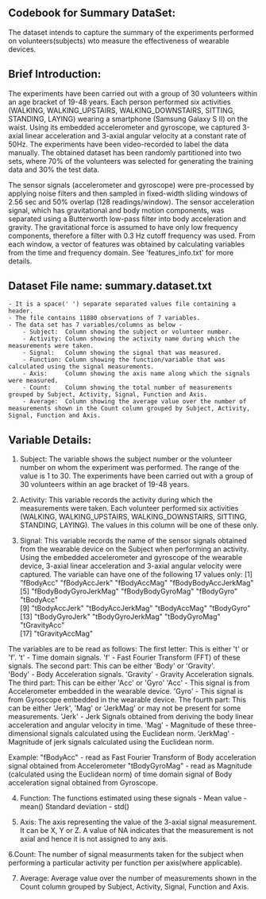 Codebook for Summary DataSet:
-----------------------------
The dataset intends to capture the summary of the experiments performed on volunteers(subjects) wto measure the effectiveness of wearable devices. 

Brief Introduction:
-------------------

The experiments have been carried out with a group of 30 volunteers within an age bracket of 19-48 years. Each person performed six activities (WALKING, WALKING_UPSTAIRS, WALKING_DOWNSTAIRS, SITTING, STANDING, LAYING) wearing a smartphone (Samsung Galaxy S II) on the waist. Using its embedded accelerometer and gyroscope, we captured 3-axial linear acceleration and 3-axial angular velocity at a constant rate of 50Hz. The experiments have been video-recorded to label the data manually. The obtained dataset has been randomly partitioned into two sets, where 70% of the volunteers was selected for generating the training data and 30% the test data. 

The sensor signals (accelerometer and gyroscope) were pre-processed by applying noise filters and then sampled in fixed-width sliding windows of 2.56 sec and 50% overlap (128 readings/window). The sensor acceleration signal, which has gravitational and body motion components, was separated using a Butterworth low-pass filter into body acceleration and gravity. The gravitational force is assumed to have only low frequency components, therefore a filter with 0.3 Hz cutoff frequency was used. From each window, a vector of features was obtained by calculating variables from the time and frequency domain. See 'features_info.txt' for more details. 


Dataset File name: summary.dataset.txt 
-----------------
	- It is a space(' ') separate separated values file containing a header.
	- The file contains 11880 observations of 7 variables.  
	- The data set has 7 variables/columns as below -
		- Subject:	Column showing the subject or volunteer number.
		- Activity:	Column showing the activity name during which the measurements were taken.
		- Signal:	Column showing the signal that was measured.
		- Function:	Column showing the function/variable that was calculated using the signal measurements.
		- Axis:		Column showing the axis name along which the signals were measured.
		- Count:	Column showing the total number of measurements grouped by Subject, Activity, Signal, Function and Axis.
		- Average:	Column showing the average value over the number of measurements shown in the Count column grouped by Subject, Activity, Signal, Function and Axis.
		

Variable Details:
---------------
1. Subject: The variable shows the subject number or the volunteer number on whom the experiment was performed.  The range of the value is 1 to 30.  The experiments have been carried out with a group of 30 volunteers within an age bracket of 19-48 years. 

2. Activity: This variable records the activity during which the measurements were taken.  Each volunteer performed six activities (WALKING, WALKING_UPSTAIRS, WALKING_DOWNSTAIRS, SITTING, STANDING, LAYING).  The values in this column will be one of these only.

3. Signal:  This variable records the name of the sensor signals obtained from the wearable device on the Subject when performing an activity.  Using the embedded accelerometer and gyroscope of the wearable device, 3-axial linear acceleration and 3-axial angular velocity were captured. The variable can have one of the following 17 values only:
[1] "fBodyAcc"             "fBodyAccJerk"         "fBodyAccMag"          "fBodyBodyAccJerkMag" 
[5] "fBodyBodyGyroJerkMag" "fBodyBodyGyroMag"     "fBodyGyro"            "tBodyAcc"            
[9] "tBodyAccJerk"         "tBodyAccJerkMag"      "tBodyAccMag"          "tBodyGyro"           
[13] "tBodyGyroJerk"        "tBodyGyroJerkMag"     "tBodyGyroMag"         "tGravityAcc"         
[17] "tGravityAccMag"

The variables are to be read as follows:
The first letter: This is either 't' or 'f'. 
	't' - Time domain signals.
	'f' - Fast Fourier Transform (FFT) of these signals.
The second part: This can be either  'Body' or 'Gravity'.  
	'Body' - Body Acceleration signals.
	'Gravity' - Gravity Acceleration signals.
The third part: This can be either 'Acc' or 'Gyro'
	'Acc' - This signal is from Accelerometer embedded in the wearable device.
	'Gyro' - This signal is from Gyroscope embedded in the wearable device.
The fourth part: This can be either 'Jerk', 'Mag' or 'JerkMag' or may not be present for some measurements.
	'Jerk' - Jerk Signals obtained from deriving the body linear acceleration and angular velocity in time.
	'Mag' - Magnitude of these three-dimensional signals calculated using the Euclidean norm.
	'JerkMag' - Magnitude of jerk signals calculated using the Euclidean norm.
	
Example:
"fBodyAcc" - read as Fast Fourier Transform of Body acceleration signal obtained from Accelerometer
"tBodyGyroMag" - read as Magnitude (calculated using the Euclidean norm) of time domain signal of Body acceleration signal obtained from Gyroscope.

4. Function: The functions estimated using these signals -
	Mean value - mean()
	Standard deviation - std()
	
5. Axis: The axis representing the value of the 3-axial signal measurement.  It can be X, Y or Z.  A value of NA indicates that the measurement is not axial and hence it is not assigned to any axis.

6.Count: The number of signal measurments taken for the subject when performing a particular activity per function per axis(where applicable).

7. Average: Average value over the number of measurements shown in the Count column grouped by Subject, Activity, Signal, Function and Axis.


